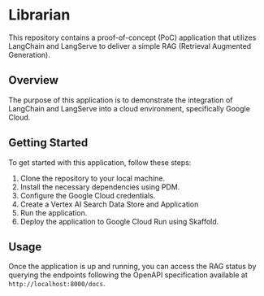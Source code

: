 # Librarian

This repository contains a proof-of-concept (PoC) application that utilizes
LangChain and LangServe to deliver a simple RAG (Retrieval Augmented
Generation).

## Overview

The purpose of this application is to demonstrate the integration of LangChain
and LangServe into a cloud environment, specifically Google Cloud.

## Getting Started

To get started with this application, follow these steps:

1. Clone the repository to your local machine.
2. Install the necessary dependencies using PDM.
3. Configure the Google Cloud credentials.
4. Create a Vertex AI Search Data Store and Application
5. Run the application.
6. Deploy the application to Google Cloud Run using Skaffold.

## Usage

Once the application is up and running, you can access the RAG status by
querying the endpoints following the OpenAPI specification available at
`http://localhost:8000/docs`.
